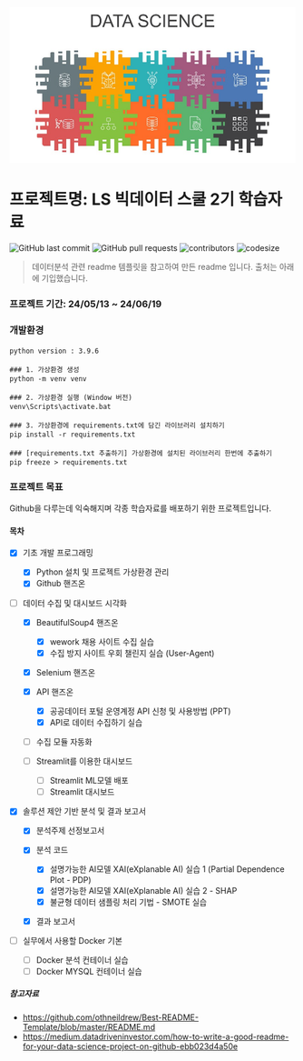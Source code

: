 ![img](https://github.com/pragyy/datascience-readme-template/blob/main/Headerheader.jpg)

# 프로젝트명: LS 빅데이터 스쿨 2기 학습자료

![GitHub last commit](https://img.shields.io/github/last-commit/woongkiKim/LS_bigdata_school_2)
![GitHub pull requests](https://img.shields.io/github/issues-pr/woongkiKim/LS_bigdata_school_2)
![contributors](https://img.shields.io/github/contributors/woongkiKim/LS_bigdata_school_2)
![codesize](https://img.shields.io/github/languages/code-size/woongkiKim/LS_bigdata_school_2)

> 데이터분석 관련 readme 템플릿을 참고하여 만든 readme 입니다. 출처는 아래에 기입했습니다.

### 프로젝트 기간: 24/05/13 ~ 24/06/19

### 개발환경

```
python version : 3.9.6

### 1. 가상환경 생성
python -m venv venv

### 2. 가상환경 실행 (Window 버전)
venv\Scripts\activate.bat

### 3. 가상환경에 requirements.txt에 담긴 라이브러리 설치하기
pip install -r requirements.txt

### [requirements.txt 추출하기] 가상환경에 설치된 라이브러리 한번에 추출하기
pip freeze > requirements.txt

```

### 프로젝트 목표

Github을 다루는데 익숙해지며 각종 학습자료를 배포하기 위한 프로젝트입니다.

#### 목차

- [x] 기초 개발 프로그래밍

  - [x] Python 설치 및 프로젝트 가상환경 관리
  - [x] Github 핸즈온

- [ ] 데이터 수집 및 대시보드 시각화

  - [x] BeautifulSoup4 핸즈온

    - [x] wework 채용 사이트 수집 실습
    - [x] 수집 방지 사이트 우회 챌린지 실습 (User-Agent)

  - [x] Selenium 핸즈온

  - [x] API 핸즈온

    - [x] 공공데이터 포털 운영계정 API 신청 및 사용방법 (PPT)
    - [x] API로 데이터 수집하기 실습

  - [ ] 수집 모듈 자동화

  - [ ] Streamlit를 이용한 대시보드

    - [ ] Streamlit ML모델 배포
    - [ ] Streamlit 대시보드

- [x] 솔루션 제안 기반 분석 및 결과 보고서

  - [x] 분석주제 선정보고서

  - [x] 분석 코드

    - [x] 설명가능한 AI모델 XAI(eXplanable AI) 실습 1 (Partial Dependence Plot - PDP)
    - [x] 설명가능한 AI모델 XAI(eXplanable AI) 실습 2 - SHAP
    - [x] 불균형 데이터 샘플링 처리 기법 - SMOTE 실습

  - [x] 결과 보고서

- [ ] 실무에서 사용할 Docker 기본

  - [ ] Docker 분석 컨테이너 실습
  - [ ] Docker MYSQL 컨테이너 실습

##### 참고자료

- https://github.com/othneildrew/Best-README-Template/blob/master/README.md
- https://medium.datadriveninvestor.com/how-to-write-a-good-readme-for-your-data-science-project-on-github-ebb023d4a50e
